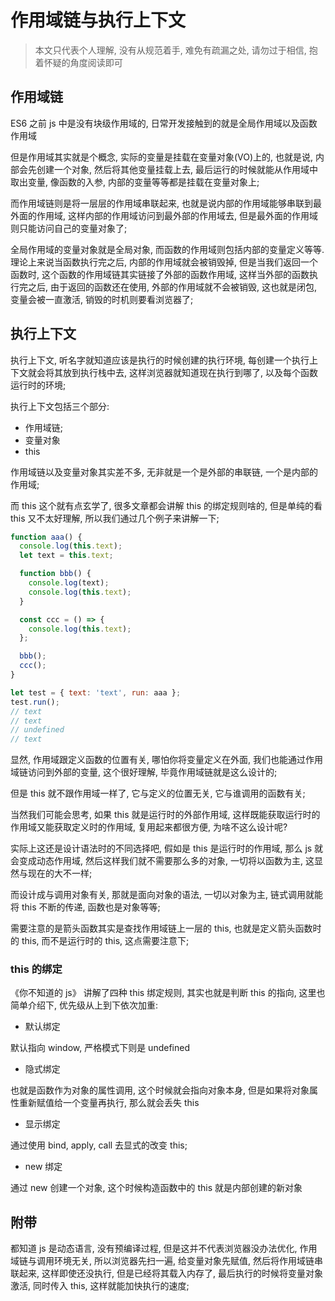 # 作用域链与执行上下文

> 本文只代表个人理解, 没有从规范着手, 难免有疏漏之处, 请勿过于相信, 抱着怀疑的角度阅读即可

## 作用域链

ES6 之前 js 中是没有块级作用域的, 日常开发接触到的就是全局作用域以及函数作用域

但是作用域其实就是个概念, 实际的变量是挂载在变量对象(VO)上的, 也就是说, 内部会先创建一个对象, 然后将其他变量挂载上去, 最后运行的时候就能从作用域中取出变量, 像函数的入参, 内部的变量等等都是挂载在变量对象上;

而作用域链则是将一层层的作用域串联起来, 也就是说内部的作用域能够串联到最外面的作用域, 这样内部的作用域访问到最外部的作用域去, 但是最外面的作用域则只能访问自己的变量对象了;

全局作用域的变量对象就是全局对象, 而函数的作用域则包括内部的变量定义等等. 理论上来说当函数执行完之后, 内部的作用域就会被销毁掉, 但是当我们返回一个函数时, 这个函数的作用域链其实链接了外部的函数作用域, 这样当外部的函数执行完之后, 由于返回的函数还在使用, 外部的作用域就不会被销毁, 这也就是闭包, 变量会被一直激活, 销毁的时机则要看浏览器了;

## 执行上下文

执行上下文, 听名字就知道应该是执行的时候创建的执行环境, 每创建一个执行上下文就会将其放到执行栈中去, 这样浏览器就知道现在执行到哪了, 以及每个函数运行时的环境;

执行上下文包括三个部分:

- 作用域链;
- 变量对象
- this

作用域链以及变量对象其实差不多, 无非就是一个是外部的串联链, 一个是内部的作用域;

而 this 这个就有点玄学了, 很多文章都会讲解 this 的绑定规则啥的, 但是单纯的看 this 又不太好理解, 所以我们通过几个例子来讲解一下;

```js
function aaa() {
  console.log(this.text);
  let text = this.text;

  function bbb() {
    console.log(text);
    console.log(this.text);
  }

  const ccc = () => {
    console.log(this.text);
  };

  bbb();
  ccc();
}

let test = { text: 'text', run: aaa };
test.run();
// text
// text
// undefined
// text
```

显然, 作用域跟定义函数的位置有关, 哪怕你将变量定义在外面, 我们也能通过作用域链访问到外部的变量, 这个很好理解, 毕竟作用域链就是这么设计的;

但是 this 就不跟作用域一样了, 它与定义的位置无关, 它与谁调用的函数有关;

当然我们可能会思考, 如果 this 就是运行时的外部作用域, 这样既能获取运行时的作用域又能获取定义时的作用域, 复用起来都很方便, 为啥不这么设计呢?

实际上这还是设计语法时的不同选择吧, 假如是 this 是运行时的作用域, 那么 js 就会变成动态作用域, 然后这样我们就不需要那么多的对象, 一切将以函数为主, 这显然与现在的大不一样;

而设计成与调用对象有关, 那就是面向对象的语法, 一切以对象为主, 链式调用就能将 this 不断的传递, 函数也是对象等等;

需要注意的是箭头函数其实是查找作用域链上一层的 this, 也就是定义箭头函数时的 this, 而不是运行时的 this, 这点需要注意下;

### this 的绑定

《你不知道的 js》 讲解了四种 this 绑定规则, 其实也就是判断 this 的指向, 这里也简单介绍下, 优先级从上到下依次加重:

- 默认绑定

默认指向 window, 严格模式下则是 undefined

- 隐式绑定

也就是函数作为对象的属性调用, 这个时候就会指向对象本身, 但是如果将对象属性重新赋值给一个变量再执行, 那么就会丢失 this

- 显示绑定

通过使用 bind, apply, call 去显式的改变 this;

- new 绑定

通过 new 创建一个对象, 这个时候构造函数中的 this 就是内部创建的新对象

## 附带

都知道 js 是动态语言, 没有预编译过程, 但是这并不代表浏览器没办法优化, 作用域链与调用环境无关, 所以浏览器先扫一遍, 给变量对象先赋值, 然后将作用域链串联起来, 这样即使还没执行, 但是已经将其载入内存了, 最后执行的时候将变量对象激活, 同时传入 this, 这样就能加快执行的速度;
